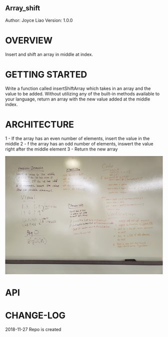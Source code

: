 ## Array_shift


Author: Joyce Liao
Version: 1.0.0



# OVERVIEW
Insert and shift an array in middle at index.


# GETTING STARTED
Write a function called insertShiftArray which takes in an array and the value to be added. Without utilizing any of the built-in methods available to your language, return an array with the new value added at the middle index.


# ARCHITECTURE
1 - If the array has an even number of elements, insert the value in the middle
2 - f the array has an odd number of elements, inswert the value right after the middle element
3 - Return the new array

![White Boarding](https://github.com/joyliao07/data_structures_and_algorithms/blob/master/assets/02_array_shift.png) 


# API



# CHANGE-LOG



2018-11-27 Repo is created




